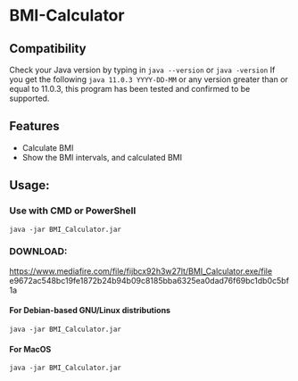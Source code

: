 # BMI-Calculator

## Compatibility
Check your Java version by typing in
`java --version` or
`java -version`
If you get the following
`java 11.0.3 YYYY-DD-MM`
or any version greater than or equal to 11.0.3, this program has been tested and confirmed to be supported.

## Features

- Calculate BMI
- Show the BMI intervals, and calculated BMI

## Usage:

### Use with CMD or PowerShell

`java -jar BMI_Calculator.jar`

### DOWNLOAD:
https://www.mediafire.com/file/fijbcx92h3w27lt/BMI_Calculator.exe/file
e9672ac548bc19fe1872b24b94b09c8185bba6325ea0dad76f69bc1db0c5bf1a

#### For Debian-based GNU/Linux distributions

`java -jar BMI_Calculator.jar`

#### For MacOS

`java -jar BMI_Calculator.jar`


